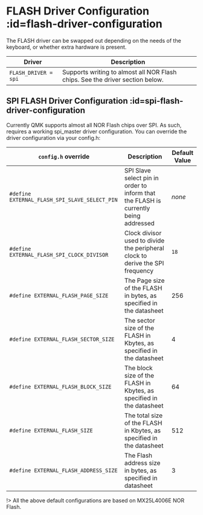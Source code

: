 # FLASH Driver Configuration :id=flash-driver-configuration

The FLASH driver can be swapped out depending on the needs of the keyboard, or whether extra hardware is present.

Driver                             | Description
-----------------------------------|---------------------------------------------------------------------------------------------------------------------------------------------------------------------------------------------------------------------------------------------------------------------------------------------------------------------------------------------------------
`FLASH_DRIVER = spi`               | Supports writing to almost all NOR Flash chips. See the driver section below.


## SPI FLASH Driver Configuration :id=spi-flash-driver-configuration

Currently QMK supports almost all NOR Flash chips over SPI. As such, requires a working spi_master driver configuration. You can override the driver configuration via your config.h:

`config.h` override                            | Description                                                                          | Default Value
-----------------------------------------------|--------------------------------------------------------------------------------------|--------------
`#define EXTERNAL_FLASH_SPI_SLAVE_SELECT_PIN`  | SPI Slave select pin in order to inform that the FLASH is currently being addressed  | _none_
`#define EXTERNAL_FLASH_SPI_CLOCK_DIVISOR`     | Clock divisor used to divide the peripheral clock to derive the SPI frequency        | `18`
`#define EXTERNAL_FLASH_PAGE_SIZE`             | The Page size of the FLASH in bytes, as specified in the datasheet                   | 256
`#define EXTERNAL_FLASH_SECTOR_SIZE`           | The sector size of the FLASH in Kbytes, as specified in the datasheet                | 4
`#define EXTERNAL_FLASH_BLOCK_SIZE`            | The block size of the FLASH in Kbytes, as specified in the datasheet                 | 64
`#define EXTERNAL_FLASH_SIZE`                  | The total size of the FLASH in Kbytes, as specified in the datasheet                 | 512
`#define EXTERNAL_FLASH_ADDRESS_SIZE`          | The Flash address size in bytes, as specified in datasheet                           | 3

!> All the above default configurations are based on MX25L4006E NOR Flash.
